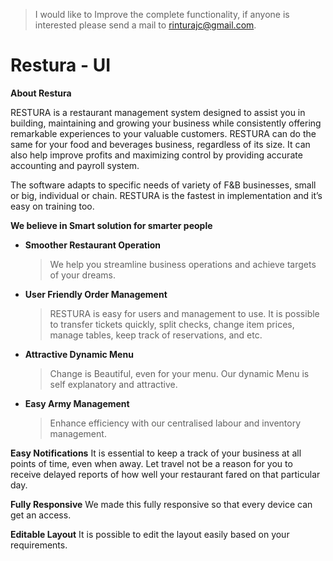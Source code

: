 
> 
> I would like to Improve the complete functionality, if anyone is interested please send a mail to rinturajc@gmail.com.

# Restura - UI

**About Restura**

  RESTURA is a restaurant management system designed to assist you in building, maintaining and growing your business while consistently offering remarkable experiences to your valuable customers.
  RESTURA can do the same for your food and beverages business, regardless of its size. It can also help improve profits and maximizing control by providing accurate accounting and payroll system.

  The software adapts to specific needs of variety of F&B businesses, small or big, individual or chain. RESTURA is the fastest in implementation and it’s easy on training too.

**We believe in Smart solution for smarter people**

    
 - **Smoother Restaurant Operation**
     > We help you streamline business operations and achieve targets of your dreams.

 - **User Friendly Order Management**
     >RESTURA is easy for users and management to use. It is possible to transfer tickets quickly, split checks, change item prices, manage tables, keep track of reservations, and etc.
 - **Attractive Dynamic Menu**
     >Change is Beautiful, even for your menu. Our dynamic Menu is self explanatory and attractive.
 - **Easy Army Management**
     >Enhance efficiency with our centralised labour and inventory management.

**Easy Notifications**
It is essential to keep a track of your business at all points of time, even when away. Let travel not be a reason for you to receive delayed reports of how well your restaurant fared on that particular day.

**Fully Responsive**
We made this fully responsive so that every device can get an access.

**Editable Layout**
It is possible to edit the layout easily based on your requirements.



